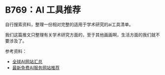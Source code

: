 # B769：AI 工具推荐

自行搜索资料，整理一份相对完整的适用于学术研究的ai工具清单。

我们这篇推文只整理有关学术研究方面的，至于其他画画啊，生活方面的我们就不要涉及了。

参考资料：
- [全球AI网站汇总](https://github.com/xxxily/hello-ai/blob/main/home/navigation.md)
- [最新免费AI服务网站推荐](https://github.com/xxxily/hello-ai/blob/main/README-zh.md)
